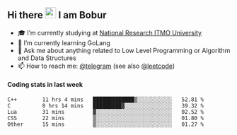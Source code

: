 ## Hi there <img src="https://media.giphy.com/media/hvRJCLFzcasrR4ia7z/giphy.gif" width="25px" height="25px"> I am Bobur

- :mortar_board: I’m currently studying at [National Research ITMO University](https://itmo.ru/)
- :seedling: I’m currently learning GoLang
- :speech_balloon: Ask me about anything related to Low Level Programming or Algorithm and Data Structures
- :mailbox: How to reach me: [@telegram](https://t.me/octoant) (see also [@leetcode](https://leetcode.com/octoant/))    

#### Coding stats in last week

<!--START_SECTION:waka-->

```text
C++        11 hrs 4 mins   █████████████▒░░░░░░░░░░░   52.81 %
C          8 hrs 14 mins   █████████▓░░░░░░░░░░░░░░░   39.32 %
Lua        31 mins         ▓░░░░░░░░░░░░░░░░░░░░░░░░   02.52 %
CSS        22 mins         ▒░░░░░░░░░░░░░░░░░░░░░░░░   01.80 %
Other      15 mins         ▒░░░░░░░░░░░░░░░░░░░░░░░░   01.27 %
```

<!--END_SECTION:waka-->
